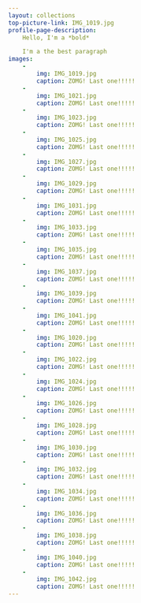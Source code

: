 ```yaml
---
layout: collections
top-picture-link: IMG_1019.jpg
profile-page-description:
    Hello, I'm a *bold*

    I'm a the best paragraph
images:
    -
        img: IMG_1019.jpg
        caption: ZOMG! Last one!!!!!
    -
        img: IMG_1021.jpg
        caption: ZOMG! Last one!!!!!
    -
        img: IMG_1023.jpg
        caption: ZOMG! Last one!!!!!
    -
        img: IMG_1025.jpg
        caption: ZOMG! Last one!!!!!
    -
        img: IMG_1027.jpg
        caption: ZOMG! Last one!!!!!
    -
        img: IMG_1029.jpg
        caption: ZOMG! Last one!!!!!
    -
        img: IMG_1031.jpg
        caption: ZOMG! Last one!!!!!
    -
        img: IMG_1033.jpg
        caption: ZOMG! Last one!!!!!
    -
        img: IMG_1035.jpg
        caption: ZOMG! Last one!!!!!
    -
        img: IMG_1037.jpg
        caption: ZOMG! Last one!!!!!
    -
        img: IMG_1039.jpg
        caption: ZOMG! Last one!!!!!
    -
        img: IMG_1041.jpg
        caption: ZOMG! Last one!!!!!
    -
        img: IMG_1020.jpg
        caption: ZOMG! Last one!!!!!
    -
        img: IMG_1022.jpg
        caption: ZOMG! Last one!!!!!
    -
        img: IMG_1024.jpg
        caption: ZOMG! Last one!!!!!
    -
        img: IMG_1026.jpg
        caption: ZOMG! Last one!!!!!
    -
        img: IMG_1028.jpg
        caption: ZOMG! Last one!!!!!
    -
        img: IMG_1030.jpg
        caption: ZOMG! Last one!!!!!
    -
        img: IMG_1032.jpg
        caption: ZOMG! Last one!!!!!
    -
        img: IMG_1034.jpg
        caption: ZOMG! Last one!!!!!
    -
        img: IMG_1036.jpg
        caption: ZOMG! Last one!!!!!
    -
        img: IMG_1038.jpg
        caption: ZOMG! Last one!!!!!
    -
        img: IMG_1040.jpg
        caption: ZOMG! Last one!!!!!
    -
        img: IMG_1042.jpg
        caption: ZOMG! Last one!!!!!
---
```

